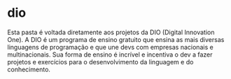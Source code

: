 # dio
Esta pasta é voltada diretamente aos projetos da DIO (Digital Innovation One).
A DIO é um programa de ensino gratuito que ensina as mais diversas linguagens de programação e que une devs com empresas nacionais e multinacionais.
Sua forma de ensino é incrível e incentiva o dev a fazer projetos e exercícios para o desenvolvimento da linguagem e do conhecimento.
